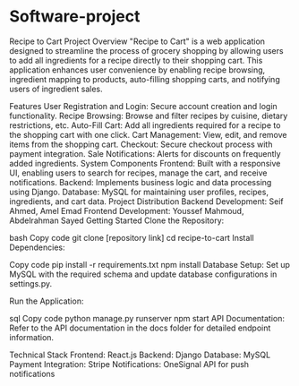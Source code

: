 # Software-project
Recipe to Cart
Project Overview
"Recipe to Cart" is a web application designed to streamline the process of grocery shopping by allowing users to add all ingredients for a recipe directly to their shopping cart. This application enhances user convenience by enabling recipe browsing, ingredient mapping to products, auto-filling shopping carts, and notifying users of ingredient sales.

Features
User Registration and Login: Secure account creation and login functionality.
Recipe Browsing: Browse and filter recipes by cuisine, dietary restrictions, etc.
Auto-Fill Cart: Add all ingredients required for a recipe to the shopping cart with one click.
Cart Management: View, edit, and remove items from the shopping cart.
Checkout: Secure checkout process with payment integration.
Sale Notifications: Alerts for discounts on frequently added ingredients.
System Components
Frontend: Built with a responsive UI, enabling users to search for recipes, manage the cart, and receive notifications.
Backend: Implements business logic and data processing using Django.
Database: MySQL for maintaining user profiles, recipes, ingredients, and cart data.
Project Distribution
Backend Development: Seif Ahmed, Amel Emad
Frontend Development: Youssef Mahmoud, Abdelrahman Sayed
Getting Started
Clone the Repository:

bash
Copy code
git clone [repository link]
cd recipe-to-cart
Install Dependencies:

Copy code
pip install -r requirements.txt
npm install
Database Setup: Set up MySQL with the required schema and update database configurations in settings.py.

Run the Application:

sql
Copy code
python manage.py runserver
npm start
API Documentation: Refer to the API documentation in the docs folder for detailed endpoint information.

Technical Stack
Frontend: React.js
Backend: Django
Database: MySQL
Payment Integration: Stripe
Notifications: OneSignal API for push notifications
